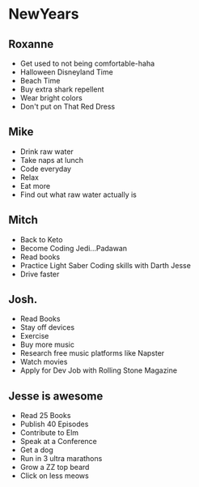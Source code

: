 # NewYears

## Roxanne

* Get used to not being comfortable-haha
* Halloween Disneyland Time
* Beach Time
* Buy extra shark repellent
* Wear bright colors
* Don't put on That Red Dress

## Mike

* Drink raw water
* Take naps at lunch
* Code everyday
* Relax
* Eat more
* Find out what raw water actually is

## Mitch

* Back to Keto
* Become Coding Jedi...Padawan
* Read books
* Practice Light Saber Coding skills with Darth Jesse
* Drive faster

## Josh.

* Read Books
* Stay off devices
* Exercise
* Buy more music
* Research free music platforms like Napster
* Watch movies
* Apply for Dev Job with Rolling Stone Magazine

## Jesse is awesome

* Read 25 Books
* Publish 40 Episodes
* Contribute to Elm
* Speak at a Conference
* Get a dog
* Run in 3 ultra marathons
* Grow a ZZ top beard
* Click on less meows

